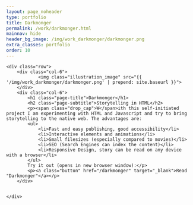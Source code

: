 ```yaml
---
layout: page_noheader
type: portfolio
title: Darkmonger
permalink: /work/darkmonger.html
mainnav: hide
header_bg_image: /img/work_darkmonger/darkmonger.png
extra_classes: portfolio
order: 10
---
```


<div class="wrapper">

	<div class="row">
		<div class="col-6">			
				<img class="illustration_image" src="{{ '/img/work_darkmonger/darkmonger.png' | prepend: site.baseurl }}">
		</div>
		<div class="col-6">
			<h1 class="page-title">Darkmonger</h1>
			<h2 class="page-subtitle">Storytelling in HTML</h2>
			<p><span class="drop_cap">W</span>ith this self-initiated project I am experimenting with HTML and Javascript and try to bring storytelling to the native web. The advantages are:
			<ul>
				<li>Fast and easy publishing, good accessibility</li>				
				<li>Interactive elements and animations</li>
				<li>Small filesizes (especially compared to movies)</li>
				<li>SEO (Search Engines can index the content)</li>
				<li>Responsive Design, story can be read on any device with a browser</li>
			</ul>
			Try it out (opens in new browser window):</p>
			<p><a class="button" href="/darkmonger" target="_blank">Read "Darkmonger"</a></p>			 
		</div>
		
				
	</div>
</div>